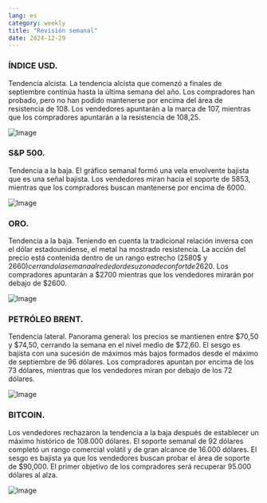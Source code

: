```yaml
---
lang: es
category: weekly
title: "Revisión semanal"
date: 2024-12-29
---
```


### ÍNDICE USD.

Tendencia alcista. La tendencia alcista que comenzó a finales de septiembre continúa hasta la última semana del año. Los compradores han probado, pero no han podido mantenerse por encima del área de resistencia de 108. Los vendedores apuntarán a la marca de 107, mientras que los compradores apuntarán a la resistencia de 108,25.

![Image](https://markleighedu.github.io/img/Dec-2024/29-Dec-2024/usdindex.jpg)

### S&P 500.

Tendencia a la baja. El gráfico semanal formó una vela envolvente bajista que es una señal bajista. Los vendedores miran hacia el soporte de 5853, mientras que los compradores buscan mantenerse por encima de 6000.

![Image](https://markleighedu.github.io/img/Dec-2024/29-Dec-2024//sp500.jpg)

### ORO.

Tendencia a la baja. Teniendo en cuenta la tradicional relación inversa con el dólar estadounidense, el metal ha mostrado resistencia. La acción del precio está contenida dentro de un rango estrecho (2580$ y 2660$) cerrando la semana alrededor de su zona de confort de 2620$. Los compradores apuntarán a $2700 mientras que los vendedores mirarán por debajo de $2600.

![Image](https://markleighedu.github.io/img/Dec-2024/29-Dec-2024/gold.jpg)

### PETRÓLEO BRENT.

Tendencia lateral. Panorama general: los precios se mantienen entre $70,50 y $74,50, cerrando la semana en el nivel medio de $72,60. El sesgo es bajista con una sucesión de máximos más bajos formados desde el máximo de septiembre de 96 dólares. Los compradores apuntan por encima de los 73 dólares, mientras que los vendedores miran por debajo de los 72 dólares.

![Image](https://markleighedu.github.io/img/Dec-2024/29-Dec-2024/brentoil.jpg)

### BITCOIN.

Los vendedores rechazaron la tendencia a la baja después de establecer un máximo histórico de 108.000 dólares. El soporte semanal de 92 dólares completó un rango comercial volátil y de gran alcance de 16.000 dólares. El sesgo es bajista ya que los vendedores buscan probar el área de soporte de $90,000. El primer objetivo de los compradores será recuperar 95.000 dólares al alza. 

![Image](https://markleighedu.github.io/img/Dec-2024/29-Dec-2024/bitcoin.jpg)

